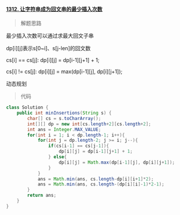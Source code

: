 #### [1312. 让字符串成为回文串的最少插入次数](https://leetcode-cn.com/problems/minimum-insertion-steps-to-make-a-string-palindrome/)

> 解题思路

最少插入次数可以通过求最大回文子串

dp[i]\[j]表示s[0~i]、s[j-len]的回文数

cs[i] == cs[j]: dp[i]\[j] = dp[i-1]\[j+1] + 1;

cs[i] != cs[j]: dp[i]\[j] = max(dp\[i-1][j], dp[i]\[j+1]);

动态规划

> 代码

```java
class Solution {
    public int minInsertions(String s) {
        char[] cs = s.toCharArray();
        int[][] dp = new int[cs.length+2][cs.length+2];
        int ans = Integer.MAX_VALUE;
        for(int i = 1; i < dp.length-1; i++){
            for(int j = dp.length-2; j >= i; j--){
                if(cs[i-1] == cs[j-1]){
                    dp[i][j] = dp[i-1][j+1] + 1;
                } else{
                    dp[i][j] = Math.max(dp[i-1][j], dp[i][j+1]);
                }
            }
            ans = Math.min(ans, cs.length-dp[i][i+1]*2);
            ans = Math.min(ans, cs.length-(dp[i][i]-1)*2-1);
        }
        return ans;
    }
}
```

